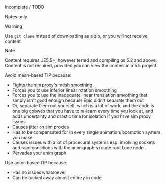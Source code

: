 Incomplete / TODO

Notes only

> [!WARNING]
> Use `git clone` instead of downloading as a zip, or you will not receive content

> [!NOTE]
> Content requires UE5.5+, however tested and compiling on 5.2 and above.
> <br>Content is not required, provided you can view the content in a 5.5 project

Avoid mesh-based TIP because:
* Fights the sim proxy's mesh smoothing
* Forces you to use inferior linear rotation smoothing
* Forces you to use the inadequate linear translation smoothing that simply isn't good enough because Epic didn't separate them out
* Or, separate them out yourself, which is a lot of work, and the code is one big cobweb that you have to re-learn every time you look at, and adds uncertainty and drastic time for isolation if you have sim proxy issues
* Causes jitter on sim proxies
* Has to be compensated for in every single animation/locomotion system you make
* Causes issues with a lot of procedural systems esp. involving sockets and race conditions with the anim graph's rotate root bone node
* Pervades your anim graph

Use actor-based TIP because:
* Has no issues whatsoever
* Can be tucked away almost entirely in code